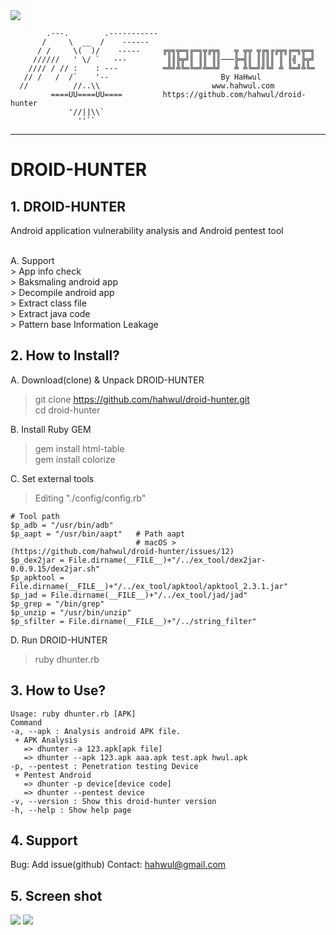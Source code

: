 <img src="https://cloud.githubusercontent.com/assets/13212227/26283637/397918c4-3e67-11e7-9026-21c16e0b3759.png">


            .---.        .-----------
           /     \  __  /    ------
          / /     \(  )/    -----     ╔╦╗╦═╗╔═╗╦╔╦╗   ╦ ╦╦ ╦╔╗╔╔╦╗╔═╗╦═╗
         //////   ' \/ `   ---         ║║╠╦╝║ ║║ ║║───╠═╣║ ║║║║ ║ ║╣ ╠╦╝
        //// / // :    : ---          ═╩╝╩╚═╚═╝╩═╩╝   ╩ ╩╚═╝╝╚╝ ╩ ╚═╝╩╚═
       // /   /  /`    '--                         By HaHwul
      //          //..\\                         www.hahwul.com
             ====UU====UU====         https://github.com/hahwul/droid-hunter
                 '//||\\`
                   ''``
________________________________________________
# DROID-HUNTER
## 1. DROID-HUNTER
Android application vulnerability analysis and Android pentest tool<br>

<br>
A. Support<br>
> App info check<br>
> Baksmaling android app<br>
> Decompile android app<br>
> Extract class file<br>
> Extract java code<br>
> Pattern base Information Leakage<br>

## 2. How to Install?
A. Download(clone) & Unpack DROID-HUNTER
> git clone https://github.com/hahwul/droid-hunter.git<br>
> cd droid-hunter<br>

B. Install Ruby GEM<br>
> gem install html-table<br>
> gem install colorize<br>

C. Set external tools
> Editing "./config/config.rb"
```
# Tool path
$p_adb = "/usr/bin/adb"     
$p_aapt = "/usr/bin/aapt"   # Path aapt
                            # macOS > (https://github.com/hahwul/droid-hunter/issues/12)
$p_dex2jar = File.dirname(__FILE__)+"/../ex_tool/dex2jar-0.0.9.15/dex2jar.sh"
$p_apktool = File.dirname(__FILE__)+"/../ex_tool/apktool/apktool_2.3.1.jar"
$p_jad = File.dirname(__FILE__)+"/../ex_tool/jad/jad"
$p_grep = "/bin/grep"
$p_unzip = "/usr/bin/unzip"
$p_sfilter = File.dirname(__FILE__)+"/../string_filter"
```


D. Run DROID-HUNTER<br>
> ruby dhunter.rb

## 3. How to Use?

    Usage: ruby dhunter.rb [APK]
    Command
    -a, --apk : Analysis android APK file.
     + APK Analysis
       => dhunter -a 123.apk[apk file]
       => dhunter --apk 123.apk aaa.apk test.apk hwul.apk
    -p, --pentest : Penetration testing Device
     + Pentest Android
       => dhunter -p device[device code]
       => dhunter --pentest device
    -v, --version : Show this droid-hunter version
    -h, --help : Show help page

## 4. Support
Bug: Add issue(github)
Contact: hahwul@gmail.com
<br>

## 5. Screen shot
<img src="https://cloud.githubusercontent.com/assets/13212227/17181679/e8b9b448-545b-11e6-9bb9-ee1cc2f5e28b.png">
<img src="https://cloud.githubusercontent.com/assets/13212227/17219286/cae365d4-5525-11e6-82c8-ccf9d135f3e2.png">
